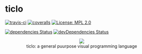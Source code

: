 # ticlo
<a href='https://travis-ci.org/ticlo/ticlo'><img src="https://travis-ci.org/ticlo/ticlo.svg?branch=master" title="travis-ci"></a>
<a href='https://coveralls.io/github/ticlo/ticlo'><img src='https://coveralls.io/repos/github/ticlo/ticlo/badge.svg?branch=master&service=github' title="coveralls"/></a>
[![License: MPL 2.0](https://img.shields.io/badge/License-MPL%202.0-blue.svg)](https://opensource.org/licenses/MPL-2.0)

[![dependencies Status](https://david-dm.org/ticlo/ticlo/status.svg)](https://david-dm.org/ticlo/ticlo) [![devDependencies Status](https://david-dm.org/ticlo/ticlo/dev-status.svg)](https://david-dm.org/ticlo/ticlo?type=dev)


<p align="center">
  <img src ="https://raw.githubusercontent.com/ticlo/ticlo/master/docs/assets/ticlo-icon.svg" />
  <br/>
  ticlo: a general puurpose visual programming language
</p>
